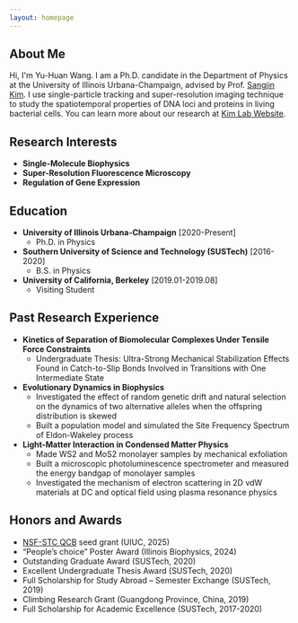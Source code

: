 ```yaml
---
layout: homepage
---
```


## About Me
Hi, I'm Yu-Huan Wang. I am a Ph.D. candidate in the Department of Physics at the University of Illinois Urbana-Champaign, advised by Prof. [Sangjin Kim](https://physics.illinois.edu/people/directory/profile/sangjin). I use single-particle tracking and super-resolution imaging technique to study the spatiotemporal properties of DNA loci and proteins in living bacterial cells. You can learn more about our research at [Kim Lab Website](https://www.sjkimlab.org/).

## Research Interests
- **Single-Molecule Biophysics** 
- **Super-Resolution Fluorescence Microscopy**
- **Regulation of Gene Expression**

## Education
- **University of Illinois Urbana-Champaign** 	[2020-Present]
  - Ph.D. in Physics
- **Southern University of Science and Technology (SUSTech)** 	[2016-2020]
  - B.S. in Physics
- **University of California, Berkeley** 	[2019.01-2019.08]
  - Visiting Student

## Past Research Experience
- **Kinetics of Separation of Biomolecular Complexes Under Tensile Force Constraints**
  - Undergraduate Thesis: Ultra-Strong Mechanical Stabilization Effects Found in Catch-to-Slip Bonds Involved in Transitions with One Intermediate State
- **Evolutionary Dynamics in Biophysics** 
  - Investigated the effect of random genetic drift and natural selection on the dynamics of two alternative alleles when the offspring distribution is skewed
  - Built a population model and simulated the Site Frequency Spectrum of Eldon-Wakeley process
- **Light-Matter Interaction in Condensed Matter Physics**
  - Made WS2 and MoS2 monolayer samples by mechanical exfoliation
  - Built a microscopic photoluminescence spectrometer and measured the energy bandgap of monolayer samples
  - Investigated the mechanism of electron scattering in 2D vdW materials at DC and optical field using plasma resonance physics 
  
## Honors and Awards
- [NSF-STC QCB](https://qcb.illinois.edu/) seed grant (UIUC, 2025)
- “People’s choice” Poster Award (Illinois Biophysics, 2024)
- Outstanding Graduate Award (SUSTech, 2020)
- Excellent Undergraduate Thesis Award (SUSTech, 2020)
- Full Scholarship for Study Abroad – Semester Exchange (SUSTech, 2019)
- Climbing Research Grant (Guangdong Province, China, 2019)
- Full Scholarship for Academic Excellence (SUSTech, 2017-2020)

